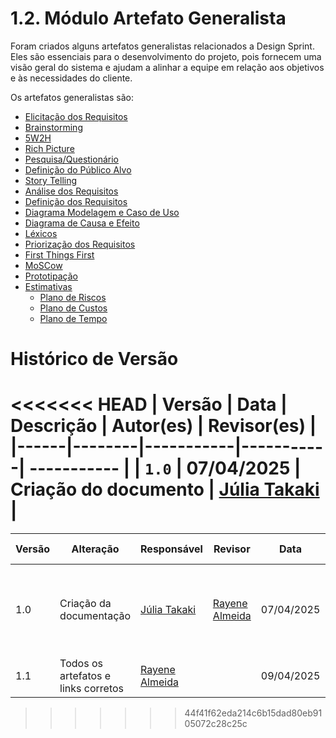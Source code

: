# 1.2. Módulo Artefato Generalista

Foram criados alguns artefatos generalistas relacionados a Design Sprint. Eles são essenciais para o desenvolvimento do projeto, pois fornecem uma visão geral do sistema e ajudam a alinhar a equipe em relação aos objetivos e às necessidades do cliente.

Os artefatos generalistas são:
- [Elicitação dos Requisitos](https://unbarqdsw2025-1-turma02.github.io/2025.1-G8_MeuAquario-Entrega1/#/Base/1.2.1.ElicitacaoRequisitos.md)
- [Brainstorming](https://unbarqdsw2025-1-turma02.github.io/2025.1-G8_MeuAquario-Entrega1/#/Base/1.2.2.Brainstorm.md)
- [5W2H](https://unbarqdsw2025-1-turma02.github.io/2025.1-G8_MeuAquario-Entrega1/#/Base/1.2.3.5W2H.md)
- [Rich Picture](https://unbarqdsw2025-1-turma02.github.io/2025.1-G8_MeuAquario-Entrega1/#/Base/1.2.4.RichPicture.md)
- [Pesquisa/Questionário](https://unbarqdsw2025-1-turma02.github.io/2025.1-G8_MeuAquario-Entrega1/#/Base/1.2.5.PesquisaQuestionario.md)
- [Definição do Público Alvo](https://unbarqdsw2025-1-turma02.github.io/2025.1-G8_MeuAquario-Entrega1/#/Base/1.2.6.DefinicaoPublicoAlvo.md)
- [Story Telling](https://unbarqdsw2025-1-turma02.github.io/2025.1-G8_MeuAquario-Entrega1/#/Base/1.2.7.StoryTelling.md)
- [Análise dos Requisitos](https://unbarqdsw2025-1-turma02.github.io/2025.1-G8_MeuAquario-Entrega1/#/Base/1.2.8.AnaliseRequisitos.md)
- [Definição dos Requisitos](https://unbarqdsw2025-1-turma02.github.io/2025.1-G8_MeuAquario-Entrega1/#/Base/1.2.9.DefinicaoDosRequisitos.md)
- [Diagrama Modelagem e Caso de Uso](https://unbarqdsw2025-1-turma02.github.io/2025.1-G8_MeuAquario-Entrega1/#/Base/1.2.10.DiagramaModelagemCasoUso.md)
- [Diagrama de Causa e Efeito](https://unbarqdsw2025-1-turma02.github.io/2025.1-G8_MeuAquario-Entrega1/#/Base/1.2.11.DiagramaCausaEfeito.md)
- [Léxicos](https://unbarqdsw2025-1-turma02.github.io/2025.1-G8_MeuAquario-Entrega1/#/Base/1.2.12.LexicoDosRequisitos.md)
- [Priorização dos Requisitos](https://unbarqdsw2025-1-turma02.github.io/2025.1-G8_MeuAquario-Entrega1/#/Base/1.2.13.PriorizacaoRequisitos.md)
- [First Things First](https://unbarqdsw2025-1-turma02.github.io/2025.1-G8_MeuAquario-Entrega1/#/Base/1.2.14.FirstThingsFirst.md)
- [MoSCow](https://unbarqdsw2025-1-turma02.github.io/2025.1-G8_MeuAquario-Entrega1/#/Base/1.2.15.MoSCow.md)
- [Prototipação](https://unbarqdsw2025-1-turma02.github.io/2025.1-G8_MeuAquario-Entrega1/#/Base/1.2.16.Prototipacao.md)
- [Estimativas](https://unbarqdsw2025-1-turma02.github.io/2025.1-G8_MeuAquario-Entrega1/#/Base/1.2.17.Estimativas.md)
  - [Plano de Riscos](https://unbarqdsw2025-1-turma02.github.io/2025.1-G8_MeuAquario-Entrega1/#/Base/1.2.17.1.PlanoRiscos.md)
  - [Plano de Custos](https://unbarqdsw2025-1-turma02.github.io/2025.1-G8_MeuAquario-Entrega1/#/Base/1.2.17.2.PlanoCustos.md)
  - [Plano de Tempo](https://unbarqdsw2025-1-turma02.github.io/2025.1-G8_MeuAquario-Entrega1/#/Base/1.2.17.3.PlanoTempo.md)



# Histórico de Versão
<<<<<<< HEAD
| Versão | Data | Descrição | Autor(es) | Revisor(es) |
|------|--------|-----------|-----------| ----------- |
| `1.0` | 07/04/2025 | Criação do documento | [Júlia Takaki](https://github.com/juliatakaki) |
=======
| Versão | Alteração                  | Responsável     | Revisor | Data       | Detalhes da Revisão |
|------|--------|-----------|-----------| ---------|  ---------|
| 1.0 | Criação da documentação  | [Júlia Takaki](https://github.com/juliatakaki) | [Rayene Almeida](https://github.com/rayenealmeida) | 07/04/2025 | Foi feita a correção da padronização e refeito os links dos artefatos generalistas
| 1.1 | Todos os artefatos e links corretos | [Rayene Almeida](https://github.com/rayenealmeida) |  | 09/04/2025 | 
>>>>>>> 44f41f62eda214c6b15dad80eb9105072c28c25c
